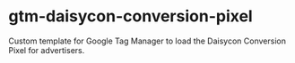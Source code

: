 # gtm-daisycon-conversion-pixel
Custom template for Google Tag Manager to load the Daisycon Conversion Pixel for advertisers.
